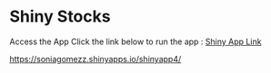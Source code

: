 # Shiny Stocks

Access the App
 Click the link below to run the app :
 [ Shiny App Link ](https://soniagomezz.shinyapps.io/shinyapp4/
)


https://soniagomezz.shinyapps.io/shinyapp4/
